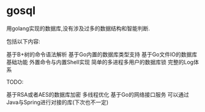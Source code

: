 # gosql

用golang实现的数据库,没有涉及过多的数据结构和智能判断.

包括以下内容:

基于B+树的命令语法解析
基于Go内置的数据库类型支持
基于Go文件IO的数据库基础功能
外置命令与内置Shell实现
简单的多进程多用户的数据库锁
完整的Log体系

TODO:

基于RSA或者AES的数据库加密
多线程优化
基于Go的网络接口服务 可以通过Java与Spring进行对接的库(下次也不一定)

